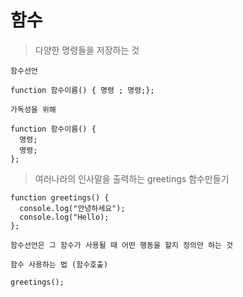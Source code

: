 # 함수

>다양한 명령들을 저장하는 것

```
함수선언

function 함수이름() { 명령 ; 명령;};

가독성을 위해

function 함수이름() {
  명령; 
  명령;
};
```

>여러나라의 인사말을 출력하는 greetings 함수만들기

```
function greetings() {
  console.log("안녕하세요"); 
  console.log("Hello);
};

함수선언은 그 함수가 사용될 때 어떤 행동을 할지 정의만 하는 것

함수 사용하는 법 (함수호출)

greetings();
```
